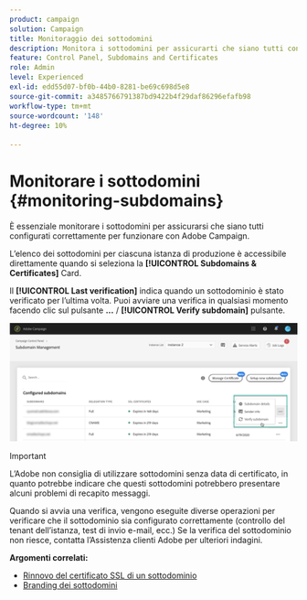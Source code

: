 ```yaml
---
product: campaign
solution: Campaign
title: Monitoraggio dei sottodomini
description: Monitora i sottodomini per assicurarti che siano tutti configurati correttamente per funzionare con Adobe Campaign.
feature: Control Panel, Subdomains and Certificates
role: Admin
level: Experienced
exl-id: edd55d07-bf0b-44b0-8281-be69c698d5e8
source-git-commit: a3485766791387bd9422b4f29daf86296efafb98
workflow-type: tm+mt
source-wordcount: '148'
ht-degree: 10%

---
```



# Monitorare i sottodomini {#monitoring-subdomains}

È essenziale monitorare i sottodomini per assicurarsi che siano tutti configurati correttamente per funzionare con Adobe Campaign.

L’elenco dei sottodomini per ciascuna istanza di produzione è accessibile direttamente quando si seleziona la **[!UICONTROL Subdomains & Certificates]** Card.

Il **[!UICONTROL Last verification]** indica quando un sottodominio è stato verificato per l’ultima volta. Puoi avviare una verifica in qualsiasi momento facendo clic sul pulsante **...** / **[!UICONTROL Verify subdomain]** pulsante.

![](assets/subdomain_verification.png)

>[!IMPORTANT]
>
>L’Adobe non consiglia di utilizzare sottodomini senza data di certificato, in quanto potrebbe indicare che questi sottodomini potrebbero presentare alcuni problemi di recapito messaggi.

Quando si avvia una verifica, vengono eseguite diverse operazioni per verificare che il sottodominio sia configurato correttamente (controllo del tenant dell’istanza, test di invio e-mail, ecc.) Se la verifica del sottodominio non riesce, contatta l’Assistenza clienti Adobe per ulteriori indagini.

**Argomenti correlati:**

* [Rinnovo del certificato SSL di un sottodominio](../../subdomains-certificates/using/renewing-subdomain-certificate.md)
* [Branding dei sottodomini](../../subdomains-certificates/using/subdomains-branding.md)
